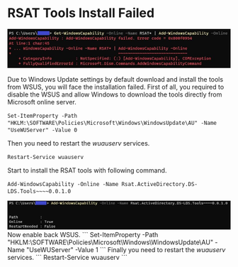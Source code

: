 # RSAT Tools Install Failed

<img src="https://github.com/jonhan8352/RSAT-install-failed/blob/main/rsat01.JPG">

Due to Windows Update settings by default download and install the tools from WSUS, you will face the installation failed. First of all, you required to disable the WSUS and allow Windows to download the tools directly from Microsoft online server.
```
Set-ItemProperty -Path "HKLM:\SOFTWARE\Policies\Microsoft\Windows\WindowsUpdate\AU" -Name "UseWUServer" -Value 0
```
Then you need to restart the <i>wuauserv</i> services.
```
Restart-Service wuauserv
```
Start to install the RSAT tools with following command.
```
Add-WindowsCapability -Online -Name Rsat.ActiveDirectory.DS-LDS.Tools~~~~0.0.1.0
```
<img src="https://github.com/jonhan8352/RSAT-install-failed/blob/main/rsat02.JPG">
Now enable back WSUS.
```
Set-ItemProperty -Path "HKLM:\SOFTWARE\Policies\Microsoft\Windows\WindowsUpdate\AU" -Name "UseWUServer" -Value 1
```
Finally you need to restart the <i>wuauserv</i> services.
```
Restart-Service wuauserv
```
